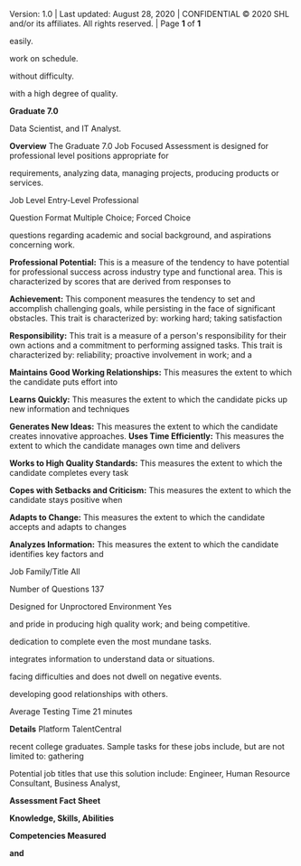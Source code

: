 Version: 1.0 | Last updated: August 28, 2020 | CONFIDENTIAL © 2020 SHL and/or its affiliates. All rights reserved. | Page **1** of **1**

easily.

work on schedule.

without difficulty.

with a high degree of quality.

**Graduate 7.0**

Data Scientist, and IT Analyst.

**Overview** The Graduate 7.0 Job Focused Assessment is designed for professional level positions appropriate for

requirements, analyzing data, managing projects, producing products or services.

Job Level Entry-Level Professional

Question Format Multiple Choice; Forced Choice

questions regarding academic and social background, and aspirations concerning work.

**Professional Potential:** This is a measure of the tendency to have potential for professional success across industry type and functional area. This is characterized by scores that are derived from responses to

**Achievement:** This component measures the tendency to set and accomplish challenging goals, while persisting in the face of significant obstacles. This trait is characterized by: working hard; taking satisfaction

**Responsibility:** This trait is a measure of a person's responsibility for their own actions and a commitment to performing assigned tasks. This trait is characterized by: reliability; proactive involvement in work; and a

**Maintains Good Working Relationships:** This measures the extent to which the candidate puts effort into

**Learns Quickly:** This measures the extent to which the candidate picks up new information and techniques

**Generates New Ideas:** This measures the extent to which the candidate creates innovative approaches. **Uses Time Efficiently:** This measures the extent to which the candidate manages own time and delivers

**Works to High Quality Standards:** This measures the extent to which the candidate completes every task

**Copes with Setbacks and Criticism:** This measures the extent to which the candidate stays positive when

**Adapts to Change:** This measures the extent to which the candidate accepts and adapts to changes

**Analyzes Information:** This measures the extent to which the candidate identifies key factors and

Job Family/Title All

Number of Questions 137

Designed for Unproctored Environment Yes

and pride in producing high quality work; and being competitive.

dedication to complete even the most mundane tasks.

integrates information to understand data or situations.

facing difficulties and does not dwell on negative events.

developing good relationships with others.

Average Testing Time 21 minutes

**Details** Platform TalentCentral

recent college graduates. Sample tasks for these jobs include, but are not limited to: gathering

Potential job titles that use this solution include: Engineer, Human Resource Consultant, Business Analyst,

**Assessment Fact Sheet**

**Knowledge, Skills, Abilities** 

**Competencies Measured** 

**and**